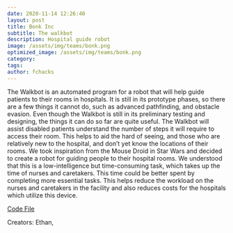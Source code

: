 ```yaml
---
date: 2020-11-14 12:26:40
layout: post
title: Bonk Inc
subtitle: The walkbot
description: Hospital guide robot
image: /assets/img/teams/bonk.png
optimized_image: /assets/img/teams/bonk.png
category:
tags:
author: fchacks
---
```


The Walkbot is an automated program for a robot that will help guide patients to their rooms in hospitals. It is still in its prototype phases, so there are a few things it cannot do, such as advanced pathfinding, and obstacle evasion. Even though the Walkbot is still in its preliminary testing and designing, the things it can do so far are quite useful. The Walkbot will assist disabled patients understand the number of steps it will require to access their room. This helps to aid the hard of seeing, and those who are relatively new to the hospital, and don’t yet know the locations of their rooms. We took inspiration from the Mouse Droid in Star Wars and decided to create a robot for guiding people to their hospital rooms. We understood that this is a low-intelligence but time-consuming task, which takes up the time of nurses and caretakers. This time could be better spent by completing more essential tasks. This helps reduce the workload on the nurses and caretakers in the facility and also reduces costs for the hospitals which utilize this device.

<a href="https://repl.it/@EthanTan1048/LostColorfulLoopfusion#Main.java">Code File</a>

Creators: Ethan,
